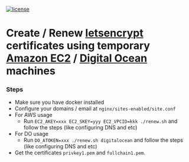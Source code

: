 [![license](https://img.shields.io/badge/license-BSD--3--Clause-blue.svg)](https://img.shields.io/badge/license-BSD--3--Clause-blue.svg)

# Create / Renew [letsencrypt](https://letsencrypt.org) certificates using temporary [Amazon EC2](https://aws.amazon.com/ec2/) / [Digital Ocean](https://www.digitalocean.com/) machines  #

### Steps ###

* Make sure you have docker installed
* Configure your domains / email at `nginx/sites-enabled/site.conf`
* For AWS usage
  * Run `EC2_AKEY=xxx EC2_SKEY=yyy EC2_VPCID=kkk ./renew.sh` and follow the steps (like configuring DNS and etc)
* For DO usage
  * Run `DO_ATOKEN=xxx ./renew.sh digitalocean` and follow the steps (like configuring DNS and etc)
* Get the certificates `privkey1.pem` and `fullchain1.pem`.
